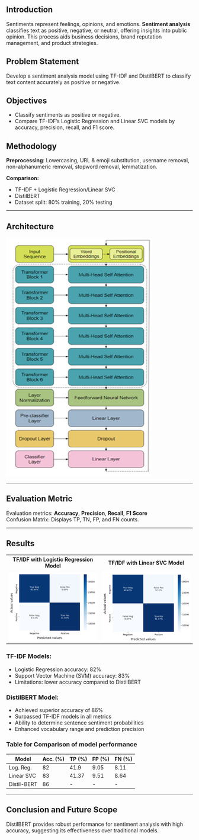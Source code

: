 ## Introduction
Sentiments represent feelings, opinions, and emotions. **Sentiment analysis** classifies text as positive, negative, or neutral, offering insights into public opinion. This process aids business decisions, brand reputation management, and product strategies.

## Problem Statement
Develop a sentiment analysis model using TF-IDF and DistilBERT to classify text content accurately as positive or negative.

## Objectives
- Classify sentiments as positive or negative.
- Compare TF-IDF’s Logistic Regression and Linear SVC models by accuracy, precision, recall, and F1 score.

## Methodology
**Preprocessing**: Lowercasing, URL & emoji substitution, username removal, non-alphanumeric removal, stopword removal, lemmatization.

**Comparison:**
- TF-IDF + Logistic Regression/Linear SVC
- DistilBERT
- Dataset split: 80% training, 20% testing

---

## Architecture

![Architecture Block Diagram](./assets/arch.png)

---

## Evaluation Metric
Evaluation metrics: **Accuracy**, **Precision**, **Recall**, **F1 Score**  
Confusion Matrix: Displays TP, TN, FP, and FN counts.

---

## Results

<table style="width: 100%; table-layout: fixed;">
  <tr>
    <th style="width: 50%;">TF/IDF with Logistic Regression Model</th>
    <th style="width: 50%;">TF/IDF with Linear SVC Model</th>
  </tr>
  <tr>
    <td style="width: 50%;"><img src="./assets/tfidflrm.png" alt="Architecture Block Diagram - TF-IDF Logistic Regression" style="width: 100%;"></td>
    <td style="width: 50%;"><img src="./assets/tfidfsvc.png" alt="Architecture Block Diagram - TF-IDF SVC" style="width: 100%;"></td>
  </tr>
</table>

### TF-IDF Models:
- Logistic Regression accuracy: 82%
- Support Vector Machine (SVM) accuracy: 83%
- Limitations: lower accuracy compared to DistilBERT

### DistilBERT Model:
- Achieved superior accuracy of 86%
- Surpassed TF-IDF models in all metrics
- Ability to determine sentence sentiment probabilities
- Enhanced vocabulary range and prediction precision


### Table for Comparison of model performance

| Model        | Acc. (%) | TP (%) | FP (%) | FN (%) |
|--------------|----------|--------|--------|--------|
| Log. Reg.    | 82       | 41.9   | 9.05   | 8.11   |
| Linear SVC   | 83       | 41.37  | 9.51   | 8.64   |
| Distil-BERT  | 86       | -      | -      | -      |

---

## Conclusion and Future Scope
DistilBERT provides robust performance for sentiment analysis with high accuracy, suggesting its effectiveness over traditional models.
